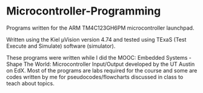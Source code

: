 # Microcontroller-Programming
Programs written for the ARM TM4C123GH6PM microcontroller launchpad.

Written using the Kiel µVision version 4.74 and tested using TExaS (Test Execute and Simulate) software (simulator).

These programs were written while I did the MOOC: Embedded Systems - Shape The World: Microcontroller Input/Output developed by the UT Austin on EdX. Most of the programs are labs required for the course and some are codes written by me for pseudocodes/flowcharts discussed in class to teach about topics.

